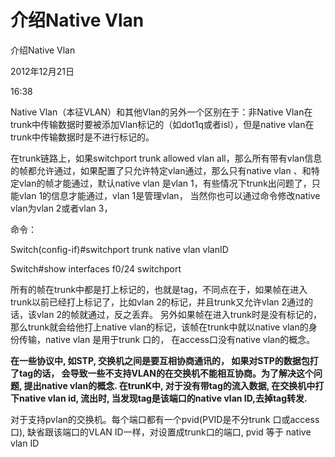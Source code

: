 # 介绍Native Vlan

介绍Native Vlan

2012年12月21日

16:38

Native Vlan（本征VLAN）和其他Vlan的另外一个区别在于：非Native Vlan在trunk中传输数据时要被添加Vlan标记的（如dot1q或者isl），但是native vlan在trunk中传输数据时是不进行标记的。

在trunk链路上，如果switchport trunk allowed vlan all，那么所有带有vlan信息的帧都允许通过，如果配置了只允许特定vlan通过，那么只有native vlan 、和特定vlan的帧才能通过，默认native vlan 是vlan 1，有些情况下trunk出问题了，只能vlan 1的信息才能通过，vlan 1是管理vlan， 当然你也可以通过命令修改native vlan为vlan 2或者vlan 3，

命令：

Switch(config-if)#switchport trunk native vlan vlanID

Switch#show interfaces f0/24 switchport

所有的帧在trunk中都是打上标记的，也就是tag，不同点在于，如果帧在进入trunk以前已经打上标记了，比如vlan 2的标记，并且trunk又允许vlan 2通过的话，该vlan 2的帧就通过，反之丢弃。 另外如果帧在进入trunk时是没有标记的，那么trunk就会给他打上native vlan的标记，该帧在trunk中就以native vlan的身份传输，native vlan 是用于trunk 口的， 在access口没有native vlan的概念。

**在一些协议中, 如STP, 交换机之间是要互相协商通讯的， 如果对STP的数据包打了tag的话， 会导致一些不支持VLAN的在交换机不能相互协商。为了解决这个问题, 提出native vlan的概念. 在trunK中, 对于没有带tag的流入数据, 在交换机中打下native vlan id, 流出时, 当发现tag是该端口的native vlan ID,去掉tag转发.**

对于支持pvlan的交换机。每个端口都有一个pvid(PVID是不分trunk 口或access口), 缺省跟该端口的VLAN ID一样，对设置成trunk口的端口, pvid 等于 native vlan ID